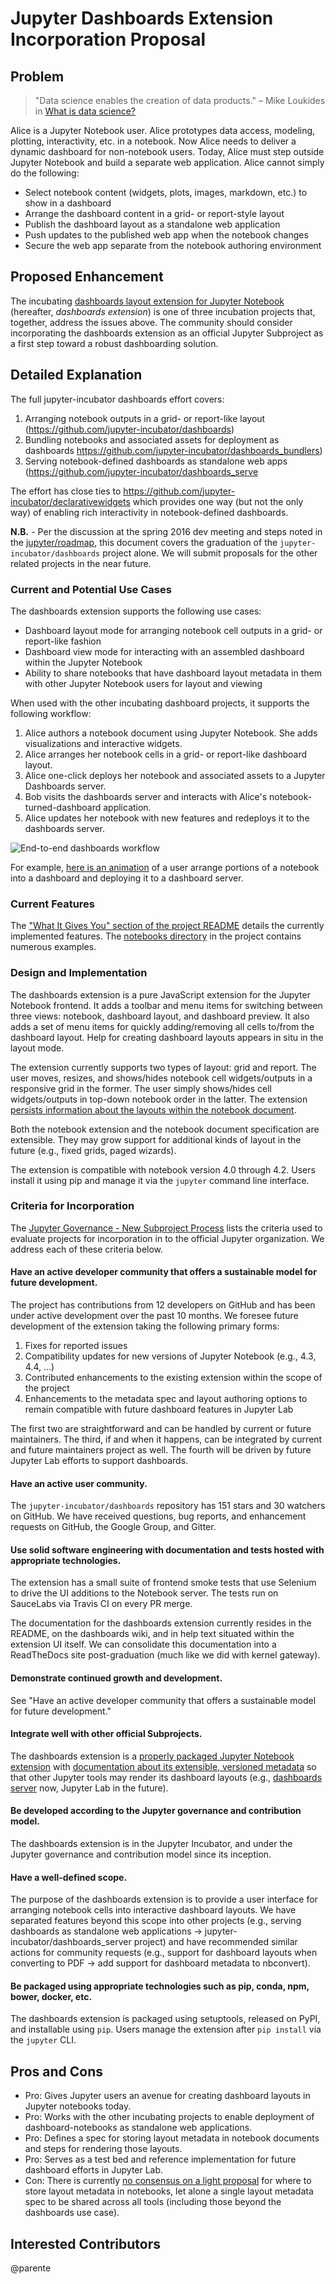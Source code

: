 # Jupyter Dashboards Extension Incorporation Proposal

## Problem

> "Data science enables the creation of data products." – Mike Loukides in [What is data science?](https://www.oreilly.com/ideas/what-is-data-science)

Alice is a Jupyter Notebook user. Alice prototypes data access, modeling, plotting, interactivity, etc. in a notebook. Now Alice needs to deliver a dynamic dashboard for non-notebook users. Today, Alice must step outside Jupyter Notebook and build a separate web application. Alice cannot simply do the following:

* Select notebook content (widgets, plots, images, markdown, etc.) to show in a dashboard
* Arrange the dashboard content in a grid- or report-style layout
* Publish the dashboard layout as a standalone web application
* Push updates to the published web app when the notebook changes
* Secure the web app separate from the notebook authoring environment

## Proposed Enhancement

The incubating [dashboards layout extension for Jupyter Notebook](https://github.com/jupyter-incubator/dashboards) (hereafter, *dashboards extension*) is one of three incubation projects that, together, address the issues above. The community should consider incorporating the dashboards extension as an official Jupyter Subproject as a first step toward a robust dashboarding solution.

## Detailed Explanation

The full jupyter-incubator dashboards effort covers:

1. Arranging notebook outputs in a grid- or report-like layout (https://github.com/jupyter-incubator/dashboards)
2. Bundling notebooks and associated assets for deployment as dashboards https://github.com/jupyter-incubator/dashboards_bundlers)
3. Serving notebook-defined dashboards as standalone web apps (https://github.com/jupyter-incubator/dashboards_serve

The effort has close ties to https://github.com/jupyter-incubator/declarativewidgets which provides one way (but not the only way) of enabling rich interactivity in notebook-defined dashboards.

**N.B.** - Per the discussion at the spring 2016 dev meeting and steps noted in the [jupyter/roadmap](https://github.com/jupyter/roadmap#graduate-jupyterdashboards-from-incubator), this document covers the graduation of the `jupyter-incubator/dashboards` project alone. We will submit proposals for the other related projects in the near future.

### Current and Potential Use Cases

The dashboards extension supports the following use cases:

* Dashboard layout mode for arranging notebook cell outputs in a grid- or report-like fashion
* Dashboard view mode for interacting with an assembled dashboard within the Jupyter Notebook
* Ability to share notebooks that have dashboard layout metadata in them with other Jupyter Notebook users for layout and viewing

When used with the other incubating dashboard projects, it supports the following workflow:

1. Alice authors a notebook document using Jupyter Notebook. She adds visualizations and interactive widgets.
2. Alice arranges her notebook cells in a grid- or report-like dashboard layout.
3. Alice one-click deploys her notebook and associated assets to a Jupyter Dashboards server.
4. Bob visits the dashboards server and interacts with Alice's notebook-turned-dashboard application.
5. Alice updates her notebook with new features and redeploys it to the dashboards server.

![End-to-end dashboards workflow](https://raw.githubusercontent.com/wiki/jupyter-incubator/dashboards/images/workflow.png)

For example,
[here is an animation](https://ibm.box.com/shared/static/t9zfbloipanirdm8u0vg3ggbmp5c1q8p.gif) of a user arrange portions of a notebook into a dashboard and deploying it to a dashboard server.

### Current Features

The ["What It Gives You" section of the project README](https://github.com/jupyter-incubator/dashboards#what-it-gives-you) details the currently implemented features. The [notebooks directory](https://github.com/jupyter-incubator/dashboards/tree/master/etc/notebooks) in the project contains numerous examples.

### Design and Implementation

The dashboards extension is a pure JavaScript extension for the Jupyter Notebook frontend. It adds a toolbar and menu items for switching between three views: notebook, dashboard layout, and dashboard preview. It also adds a set of menu items for quickly adding/removing all cells to/from the dashboard layout. Help for creating dashboard layouts appears in situ in the layout mode.

The extension currently supports two types of layout: grid and report. The user moves, resizes, and shows/hides notebook cell widgets/outputs in a responsive grid in the former. The user simply shows/hides cell widgets/outputs in top-down notebook order in the latter. The extension [persists information about the layouts within the notebook document](https://github.com/jupyter-incubator/dashboards/wiki/Dashboard-Metadata-and-Rendering). 

Both the notebook extension and the notebook document specification are extensible. They may grow support for additional kinds of layout in the future (e.g., fixed grids, paged wizards).

The extension is compatible with notebook version 4.0 through 4.2. Users install it using pip and manage it via the `jupyter` command line interface.

### Criteria for Incorporation

The [Jupyter Governance - New Subproject Process](https://github.com/jupyter/governance/blob/master/newsubprojects.md) lists the criteria used to evaluate projects for incorporation in to the official Jupyter organization. We address each of these criteria below.

#### Have an active developer community that offers a sustainable model for future development.

The project has contributions from 12 developers on GitHub and has been under active development over the past 10 months. We foresee future development of the extension taking the following primary forms:

1. Fixes for reported issues
2. Compatibility updates for new versions of Jupyter Notebook (e.g., 4.3, 4.4, ...)
3. Contributed enhancements to the existing extension within the scope of the project
4. Enhancements to the metadata spec and layout authoring options to remain compatible with future dashboard features in Jupyter Lab

The first two are straightforward and can be handled by current or future maintainers. The third, if and when it happens, can be integrated by current and future maintainers project as well. The fourth will be driven by future Jupyter Lab efforts to support dashboards.

#### Have an active user community.

The `jupyter-incubator/dashboards` repository has 151 stars and 30 watchers on GitHub. We have received questions, bug reports, and enhancement requests on GitHub, the Google Group, and Gitter.

#### Use solid software engineering with documentation and tests hosted with appropriate technologies.

The extension has a small suite of frontend smoke tests that use Selenium to drive the UI additions to the Notebook server. The tests run on SauceLabs via Travis CI on every PR merge.

The documentation for the dashboards extension currently resides in the README, on the dashboards wiki, and in help text situated within the extension UI itself. We can consolidate this documentation into a ReadTheDocs site post-graduation (much like we did with kernel gateway).

#### Demonstrate continued growth and development.

See "Have an active developer community that offers a sustainable model for future development."

#### Integrate well with other official Subprojects.

The dashboards extension is a [properly packaged Jupyter Notebook extension](http://jupyter-notebook.readthedocs.io/en/latest/examples/Notebook/Distributing%20Jupyter%20Extensions%20as%20Python%20Packages.html) with [documentation about its extensible, versioned metadata](https://github.com/jupyter-incubator/dashboards/wiki/Dashboard-Metadata-and-Rendering) so that other Jupyter tools may render its dashboard layouts (e.g., [dashboards server](https://github.com/jupyter-incubator/dashboards_server) now, Jupyter Lab in the future).

#### Be developed according to the Jupyter governance and contribution model.

The dashboards extension is in the Jupyter Incubator, and under the Jupyter governance and contribution model since its inception.

#### Have a well-defined scope.

The purpose of the dashboards extension is to provide a user interface for arranging notebook cells into interactive dashboard layouts. We have separated features beyond this scope into other projects (e.g., serving dashboards as standalone web applications &rarr; jupyter-incubator/dashboards_server project) and have recommended similar actions for community requests (e.g., support for dashboard layouts when converting to PDF &rarr; add support for dashboard metadata to nbconvert).

#### Be packaged using appropriate technologies such as pip, conda, npm, bower, docker, etc.

The dashboards extension is packaged using setuptools, released on PyPI, and installable using `pip`. Users manage the extension after `pip install` via the `jupyter` CLI.

## Pros and Cons

* Pro: Gives Jupyter users an avenue for creating dashboard layouts in Jupyter notebooks today.
* Pro: Works with the other incubating projects to enable deployment of dashboard-notebooks as standalone web applications.
* Pro: Defines a spec for storing layout metadata in notebook documents and steps for rendering those layouts.
* Pro: Serves as a test bed and reference implementation for future dashboard efforts in Jupyter Lab.
* Con: There is currently [no consensus on a light proposal](https://github.com/jupyter/enhancement-proposals/pull/15) for where to store layout metadata in notebooks, let alone a single layout metadata spec to be shared across all tools (including those beyond the dashboards use case). 

## Interested Contributors

@parente
